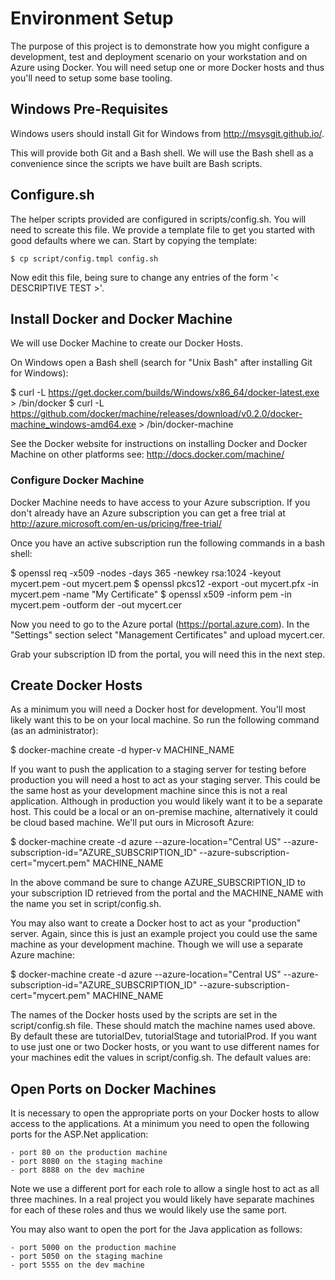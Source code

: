# Environment Setup #

The purpose of this project is to demonstrate how you might configure a
development, test and deployment scenario on your workstation and on Azure 
using Docker. You will need setup one or more Docker hosts and thus you'll
need to setup some base tooling.

## Windows Pre-Requisites ##

Windows users should install Git for Windows from http://msysgit.github.io/.

This will provide both Git and a Bash shell. We will use the Bash shell as a
convenience since the scripts we have built are Bash scripts.

## Configure.sh ##

The helper scripts provided are configured in scripts/config.sh. You will
need to screate this file. We provide a template file to get you started
with good defaults where we can. Start by copying the template:

    $ cp script/config.tmpl config.sh
    
Now edit this file, being sure to change any entries of the form
'< DESCRIPTIVE TEST >'.

## Install Docker and Docker Machine ##

We will use Docker Machine to create our Docker Hosts. 

On Windows open a Bash shell (search for "Unix Bash" after installing Git
for Windows):

$ curl -L https://get.docker.com/builds/Windows/x86_64/docker-latest.exe > /bin/docker
$ curl -L https://github.com/docker/machine/releases/download/v0.2.0/docker-machine_windows-amd64.exe > /bin/docker-machine

See the Docker website for instructions on installing Docker and Docker 
Machine on other platforms see: http://docs.docker.com/machine/

### Configure Docker Machine ##

Docker Machine needs to have access to your Azure subscription. If you don't
already have an Azure subscription you can get a free trial at 
http://azure.microsoft.com/en-us/pricing/free-trial/

Once you have an active subscription run the following commands in a bash shell:

$ openssl req -x509 -nodes -days 365 -newkey rsa:1024 -keyout mycert.pem -out mycert.pem
$ openssl pkcs12 -export -out mycert.pfx -in mycert.pem -name "My Certificate"
$ openssl x509 -inform pem -in mycert.pem -outform der -out mycert.cer

Now you need to go to the Azure portal (https://portal.azure.com). In the "Settings" 
section select "Management Certificates" and upload mycert.cer.

Grab your subscription ID from the portal, you will need this in the
next step.

## Create Docker Hosts ##

As a minimum you will need a Docker host for development. You'll most likely
want this to be on your local machine. So run the following command (as an 
administrator):

$ docker-machine create -d hyper-v MACHINE_NAME

If you want to push the application to a staging server for testing before 
production you will need a host to act as your staging server. This could be 
the same host as your development machine since this is not a real application. 
Although in production you would likely want it to be a separate host. This
could be a local or an on-premise machine, alternatively it could be cloud
based machine. We'll put ours in Microsoft Azure:

$ docker-machine create -d azure --azure-location="Central US" --azure-subscription-id="AZURE_SUBSCRIPTION_ID" --azure-subscription-cert="mycert.pem" MACHINE_NAME

In the above command be sure to
change AZURE_SUBSCRIPTION_ID to your subscription ID retrieved from the portal
and the MACHINE_NAME with the name you set in script/config.sh.

You may also want to create a Docker host to act as your "production" server. 
Again, since this is just an example project you could use the same machine as your
development machine. Though we will use a separate Azure machine:

$ docker-machine create -d azure --azure-location="Central US" --azure-subscription-id="AZURE_SUBSCRIPTION_ID" --azure-subscription-cert="mycert.pem" MACHINE_NAME

The names of the Docker hosts used by the scripts are set in the script/config.sh 
file. These should match the machine names used above. By default
these are tutorialDev, tutorialStage and tutorialProd. If you want to use just
one or two Docker hosts, or you want to use different names for your machines
edit the values in script/config.sh. The default values are:

## Open Ports on Docker Machines ##

It is necessary to open the appropriate ports on your Docker hosts to allow 
access to the applications. At a minimum you need to open the following ports
for the ASP.Net application:

    - port 80 on the production machine
    - port 8080 on the staging machine
    - port 8888 on the dev machine
  
  Note we use a different port for each role to allow a single host to act as
  all three machines. In a real project you would likely have separate machines
  for each of these roles and thus we would likely use the same port.
  
  You may also want to open the port for the Java application as follows:
  
    - port 5000 on the production machine
    - port 5050 on the staging machine
    - port 5555 on the dev machine
    
